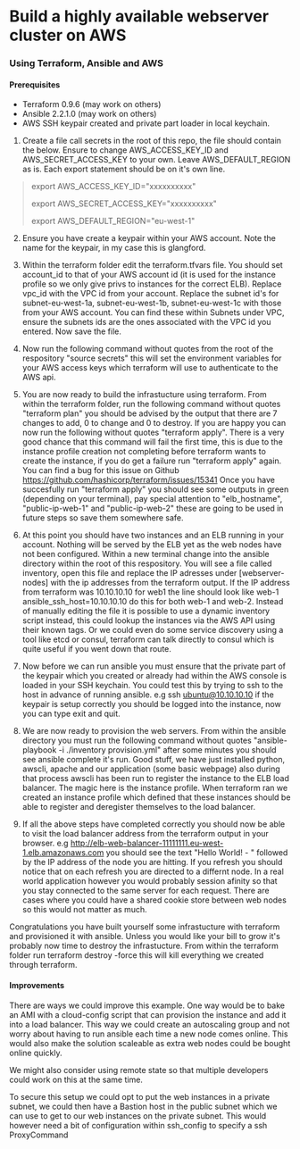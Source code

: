 # Build a highly available webserver cluster on AWS
### Using Terraform, Ansible and AWS

#### Prerequisites
* Terraform 0.9.6 (may work on others)
* Ansible 2.2.1.0 (may work on others)
* AWS SSH keypair created and private part loader in local keychain.

1. Create a file call secrets in the root of this repo, the file should contain the below. Ensure to change AWS_ACCESS_KEY_ID and AWS_SECRET_ACCESS_KEY to your own. Leave AWS_DEFAULT_REGION as is. Each export statement should be on it's own line.

> export AWS_ACCESS_KEY_ID="xxxxxxxxxx"
>
> export AWS_SECRET_ACCESS_KEY="xxxxxxxxxx"
>
> export AWS_DEFAULT_REGION="eu-west-1"

2. Ensure you have create a keypair within your AWS account. Note the name for the keypair, in my case this is glangford.

3. Within the terraform folder edit the terraform.tfvars file. You should set account_id to that of your AWS account id (it is used for the instance profile so we only give privs to instances for the correct ELB). Replace vpc_id with the VPC id from your account. Replace the subnet id's for subnet-eu-west-1a, subnet-eu-west-1b, subnet-eu-west-1c with those from your AWS account. You can find these within Subnets under VPC, ensure the subnets ids are the ones associated with the VPC id you entered. Now save the file.

4. Now run the following command without quotes from the root of the respository "source secrets" this will set the environment variables for your AWS access keys which terraform will use to authenticate to the AWS api.

5. You are now ready to build the infrastucture using terraform. From within the terraform folder, run the following command without quotes "terraform plan" you should be advised by the output that there are 7 changes to add, 0 to change and 0 to destroy. If you are happy you can now run the following without quotes "terraform apply". There is a very good chance that this command will fail the first time, this is due to the instance profile creation not completing before terraform wants to create the instance, if you do get a failure run "terraform apply" again. You can find a bug for this issue on Github https://github.com/hashicorp/terraform/issues/15341
Once you have succesfully run "terraform apply" you should see some outputs in green (depending on your terminal), pay special attention to "elb_hostname", "public-ip-web-1" and "public-ip-web-2" these are going to be used in future steps so save them somewhere safe.

6. At this point you should have two instances and an ELB running in your account. Nothing will be served by the ELB yet as the web nodes have not been configured. Within a new terminal change into the ansible directory within the root of this respository. You will see a file called inventory, open this file and replace the IP adresses under [webserver-nodes] with the ip addresses from the terraform output. If the IP address from terraform was 10.10.10.10 for web1 the line should look like web-1 ansible_ssh_host=10.10.10.10 do this for both web-1 and web-2. Instead of manually editing the file it is possible to use a dynamic inventory script instead, this could lookup the instances via the AWS API using their known tags. Or we could even do some service discovery using a tool like etcd or consul, terraform can talk directly to consul which is quite useful if you went down that route.

7. Now before we can run ansible you must ensure that the private part of the keypair which you created or already had within the AWS console is loaded in your SSH keychain. You could test this by trying to ssh to the host in advance of running ansible. e.g ssh ubuntu@10.10.10.10 if the keypair is setup correctly you should be logged into the instance, now you can type exit and quit.

8. We are now ready to provision the web servers. From within the ansible directory you must run the following command without quotes "ansible-playbook -i ./inventory provision.yml" after some minutes you should see ansible complete it's run. Good stuff, we have just installed python, awscli, apache and our application (some basic webpage) also during that process awscli has been run to register the instance to the ELB load balancer. The magic here is the instance profile. When terraform ran we created an instance profile which defined that these instances should be able to register and deregister themselves to the load balancer.

10. If all the above steps have completed correctly you should now be able to visit the load balancer address from the terraform output in your browser. e.g http://elb-web-balancer-11111111.eu-west-1.elb.amazonaws.com you should see the text "Hello World! - " followed by the IP address of the node you are hitting. If you refresh you should notice that on each refresh you are directed to a differnt node. In a real world application however you would probably session afinity so that you stay connected to the same server for each request. There are cases where you could have a shared cookie store between web nodes so this would not matter as much.

Congratulations you have built yourself some infrastucture with terraform and provisioned it with ansible. Unless you would like your bill to grow it's probably now time to destroy the infrastucture. From within the terraform folder run terraform destroy -force this will kill everything we created through terraform.

#### Improvements
There are ways we could improve this example. One way would be to bake an AMI with a cloud-config script that can provision the instance and add it into a load balancer. This way we could create an autoscaling group and not worry about having to run ansible each time a new node comes online. This would also make the solution scaleable as extra web nodes could be bought online quickly.

We might also consider using remote state so that multiple developers could work on this at the same time.

To secure this setup we could opt to put the web instances in a private subnet, we could then have a Bastion host in the public subnet which we can use to get to our web instances on the private subnet. This would however need a bit of configuration within ssh_config to specify a ssh ProxyCommand
